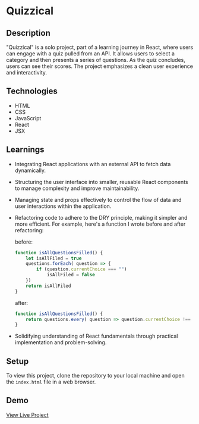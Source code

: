 # Quizzical

## Description
"Quizzical" is a solo project, part of a learning journey in React, where users can engage with a quiz pulled from an API. It allows users to select a category and then presents a series of questions. As the quiz concludes, users can see their scores. The project emphasizes a clean user experience and interactivity.

## Technologies
- HTML
- CSS
- JavaScript
- React
- JSX

## Learnings
- Integrating React applications with an external API to fetch data dynamically.
- Structuring the user interface into smaller, reusable React components to manage complexity and improve maintainability.
- Managing state and props effectively to control the flow of data and user interactions within the application.
- Refactoring code to adhere to the DRY principle, making it simpler and more efficient. For example, here's a function I wrote before and after refactoring:

    before:
    ```js
    function isAllQuestionsFilled() {
        let isAllFiled = true
        questions.forEach( question => {
            if (question.currentChoice === "")
                isAllFiled = false
        })
        return isAllFiled
    }
    ```

    after:
    ```js
    function isAllQuestionsFilled() {
        return questions.every( question => question.currentChoice !== "")
    }
    ```
- Solidifying understanding of React fundamentals through practical implementation and problem-solving.

## Setup
To view this project, clone the repository to your local machine and open the `index.html` file in a web browser.

## Demo
[View Live Project](#)
